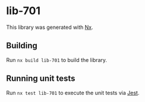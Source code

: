 # lib-701

This library was generated with [Nx](https://nx.dev).

## Building

Run `nx build lib-701` to build the library.

## Running unit tests

Run `nx test lib-701` to execute the unit tests via [Jest](https://jestjs.io).

